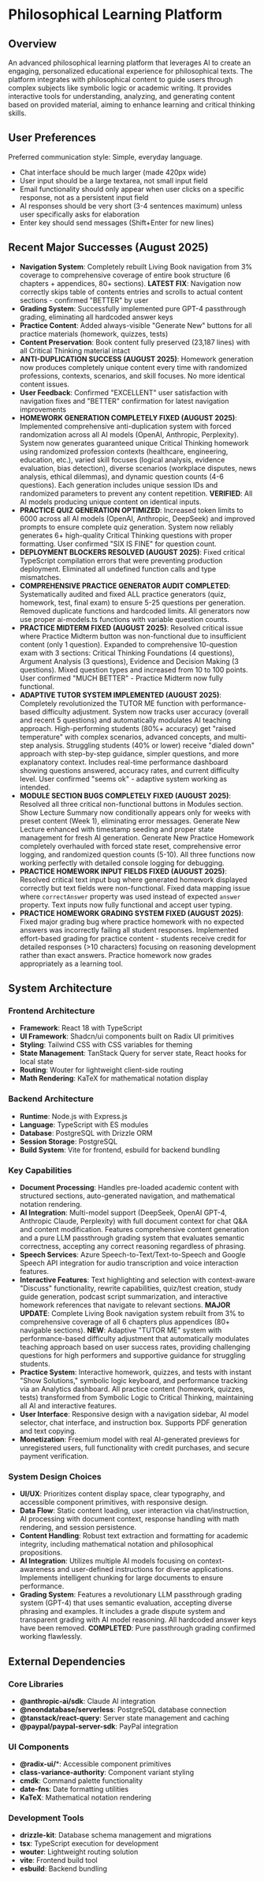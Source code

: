 # Philosophical Learning Platform

## Overview
An advanced philosophical learning platform that leverages AI to create an engaging, personalized educational experience for philosophical texts. The platform integrates with philosophical content to guide users through complex subjects like symbolic logic or academic writing. It provides interactive tools for understanding, analyzing, and generating content based on provided material, aiming to enhance learning and critical thinking skills.

## User Preferences
Preferred communication style: Simple, everyday language.
- Chat interface should be much larger (made 420px wide)
- User input should be a large textarea, not small input field
- Email functionality should only appear when user clicks on a specific response, not as a persistent input field
- AI responses should be very short (3-4 sentences maximum) unless user specifically asks for elaboration
- Enter key should send messages (Shift+Enter for new lines)

## Recent Major Successes (August 2025)
- **Navigation System**: Completely rebuilt Living Book navigation from 3% coverage to comprehensive coverage of entire book structure (6 chapters + appendices, 80+ sections). **LATEST FIX**: Navigation now correctly skips table of contents entries and scrolls to actual content sections - confirmed "BETTER" by user
- **Grading System**: Successfully implemented pure GPT-4 passthrough grading, eliminating all hardcoded answer keys
- **Practice Content**: Added always-visible "Generate New" buttons for all practice materials (homework, quizzes, tests)
- **Content Preservation**: Book content fully preserved (23,187 lines) with all Critical Thinking material intact
- **ANTI-DUPLICATION SUCCESS (AUGUST 2025)**: Homework generation now produces completely unique content every time with randomized professions, contexts, scenarios, and skill focuses. No more identical content issues.
- **User Feedback**: Confirmed "EXCELLENT" user satisfaction with navigation fixes and "BETTER" confirmation for latest navigation improvements
- **HOMEWORK GENERATION COMPLETELY FIXED (AUGUST 2025)**: Implemented comprehensive anti-duplication system with forced randomization across all AI models (OpenAI, Anthropic, Perplexity). System now generates guaranteed unique Critical Thinking homework using randomized profession contexts (healthcare, engineering, education, etc.), varied skill focuses (logical analysis, evidence evaluation, bias detection), diverse scenarios (workplace disputes, news analysis, ethical dilemmas), and dynamic question counts (4-6 questions). Each generation includes unique session IDs and randomized parameters to prevent any content repetition. **VERIFIED**: All AI models producing unique content on identical inputs.
- **PRACTICE QUIZ GENERATION OPTIMIZED**: Increased token limits to 6000 across all AI models (OpenAI, Anthropic, DeepSeek) and improved prompts to ensure complete quiz generation. System now reliably generates 6+ high-quality Critical Thinking questions with proper formatting. User confirmed "SIX IS FINE" for question count.
- **DEPLOYMENT BLOCKERS RESOLVED (AUGUST 2025)**: Fixed critical TypeScript compilation errors that were preventing production deployment. Eliminated all undefined function calls and type mismatches.
- **COMPREHENSIVE PRACTICE GENERATOR AUDIT COMPLETED**: Systematically audited and fixed ALL practice generators (quiz, homework, test, final exam) to ensure 5-25 questions per generation. Removed duplicate functions and hardcoded limits. All generators now use proper ai-models.ts functions with variable question counts.
- **PRACTICE MIDTERM FIXED (AUGUST 2025)**: Resolved critical issue where Practice Midterm button was non-functional due to insufficient content (only 1 question). Expanded to comprehensive 10-question exam with 3 sections: Critical Thinking Foundations (4 questions), Argument Analysis (3 questions), Evidence and Decision Making (3 questions). Mixed question types and increased from 10 to 100 points. User confirmed "MUCH BETTER" - Practice Midterm now fully functional.
- **ADAPTIVE TUTOR SYSTEM IMPLEMENTED (AUGUST 2025)**: Completely revolutionized the TUTOR ME function with performance-based difficulty adjustment. System now tracks user accuracy (overall and recent 5 questions) and automatically modulates AI teaching approach. High-performing students (80%+ accuracy) get "raised temperature" with complex scenarios, advanced concepts, and multi-step analysis. Struggling students (40% or lower) receive "dialed down" approach with step-by-step guidance, simpler questions, and more explanatory context. Includes real-time performance dashboard showing questions answered, accuracy rates, and current difficulty level. User confirmed "seems ok" - adaptive system working as intended.
- **MODULE SECTION BUGS COMPLETELY FIXED (AUGUST 2025)**: Resolved all three critical non-functional buttons in Modules section. Show Lecture Summary now conditionally appears only for weeks with preset content (Week 1), eliminating error messages. Generate New Lecture enhanced with timestamp seeding and proper state management for fresh AI generation. Generate New Practice Homework completely overhauled with forced state reset, comprehensive error logging, and randomized question counts (5-10). All three functions now working perfectly with detailed console logging for debugging.
- **PRACTICE HOMEWORK INPUT FIELDS FIXED (AUGUST 2025)**: Resolved critical text input bug where generated homework displayed correctly but text fields were non-functional. Fixed data mapping issue where `correctAnswer` property was used instead of expected `answer` property. Text inputs now fully functional and accept user typing.
- **PRACTICE HOMEWORK GRADING SYSTEM FIXED (AUGUST 2025)**: Fixed major grading bug where practice homework with no expected answers was incorrectly failing all student responses. Implemented effort-based grading for practice content - students receive credit for detailed responses (>10 characters) focusing on reasoning development rather than exact answers. Practice homework now grades appropriately as a learning tool.

## System Architecture

### Frontend Architecture
- **Framework**: React 18 with TypeScript
- **UI Framework**: Shadcn/ui components built on Radix UI primitives
- **Styling**: Tailwind CSS with CSS variables for theming
- **State Management**: TanStack Query for server state, React hooks for local state
- **Routing**: Wouter for lightweight client-side routing
- **Math Rendering**: KaTeX for mathematical notation display

### Backend Architecture
- **Runtime**: Node.js with Express.js
- **Language**: TypeScript with ES modules
- **Database**: PostgreSQL with Drizzle ORM
- **Session Storage**: PostgreSQL
- **Build System**: Vite for frontend, esbuild for backend bundling

### Key Capabilities
- **Document Processing**: Handles pre-loaded academic content with structured sections, auto-generated navigation, and mathematical notation rendering.
- **AI Integration**: Multi-model support (DeepSeek, OpenAI GPT-4, Anthropic Claude, Perplexity) with full document context for chat Q&A and content modification. Features comprehensive content generation and a pure LLM passthrough grading system that evaluates semantic correctness, accepting any correct reasoning regardless of phrasing.
- **Speech Services**: Azure Speech-to-Text/Text-to-Speech and Google Speech API integration for audio transcription and voice interaction features.
- **Interactive Features**: Text highlighting and selection with context-aware "Discuss" functionality, rewrite capabilities, quiz/test creation, study guide generation, podcast script summarization, and interactive homework references that navigate to relevant sections. **MAJOR UPDATE**: Complete Living Book navigation system rebuilt from 3% to comprehensive coverage of all 6 chapters plus appendices (80+ navigable sections). **NEW**: Adaptive "TUTOR ME" system with performance-based difficulty adjustment that automatically modulates teaching approach based on user success rates, providing challenging questions for high performers and supportive guidance for struggling students.
- **Practice System**: Interactive homework, quizzes, and tests with instant "Show Solutions," symbolic logic keyboard, and performance tracking via an Analytics dashboard. All practice content (homework, quizzes, tests) transformed from Symbolic Logic to Critical Thinking, maintaining all AI and interactive features.
- **User Interface**: Responsive design with a navigation sidebar, AI model selector, chat interface, and instruction box. Supports PDF generation and text copying.
- **Monetization**: Freemium model with real AI-generated previews for unregistered users, full functionality with credit purchases, and secure payment verification.

### System Design Choices
- **UI/UX**: Prioritizes content display space, clear typography, and accessible component primitives, with responsive design.
- **Data Flow**: Static content loading, user interaction via chat/instruction, AI processing with document context, response handling with math rendering, and session persistence.
- **Content Handling**: Robust text extraction and formatting for academic integrity, including mathematical notation and philosophical propositions.
- **AI Integration**: Utilizes multiple AI models focusing on context-awareness and user-defined instructions for diverse applications. Implements intelligent chunking for large documents to ensure performance.
- **Grading System**: Features a revolutionary LLM passthrough grading system (GPT-4) that uses semantic evaluation, accepting diverse phrasing and examples. It includes a grade dispute system and transparent grading with AI model reasoning. All hardcoded answer keys have been removed. **COMPLETED**: Pure passthrough grading confirmed working flawlessly.

## External Dependencies

### Core Libraries
- **@anthropic-ai/sdk**: Claude AI integration
- **@neondatabase/serverless**: PostgreSQL database connection
- **@tanstack/react-query**: Server state management and caching
- **@paypal/paypal-server-sdk**: PayPal integration

### UI Components
- **@radix-ui/***: Accessible component primitives
- **class-variance-authority**: Component variant styling
- **cmdk**: Command palette functionality
- **date-fns**: Date formatting utilities
- **KaTeX**: Mathematical notation rendering

### Development Tools
- **drizzle-kit**: Database schema management and migrations
- **tsx**: TypeScript execution for development
- **wouter**: Lightweight routing solution
- **vite**: Frontend build tool
- **esbuild**: Backend bundling